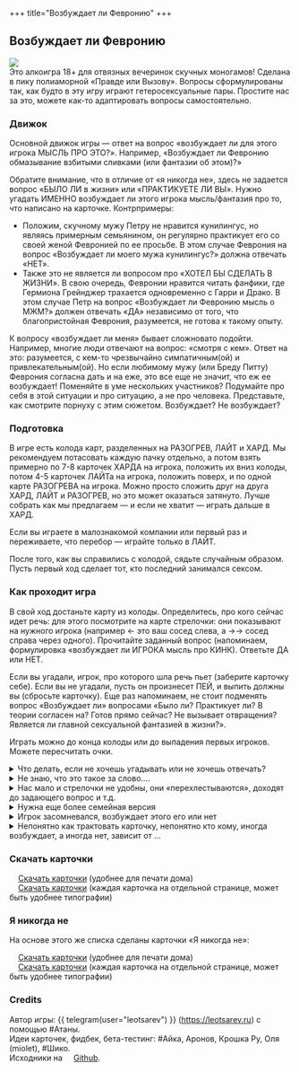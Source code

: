 +++
title="Возбуждает ли Февронию"
+++

## Возбуждает ли Февронию

<img src="logo.jpg"> <br>
Это алкоигра 18+ для отвязных вечеринок скучных моногамов! Сделана в пику полиаморной «Правде или Вызову».
Вопросы сформулированы так, как будто в эту игру играют гетеросексуальные пары. Простите нас за это, можете как-то адаптировать вопросы самостоятельно.

### Движок

Основной движок игры — ответ на вопрос «возбуждает ли для этого игрока МЫСЛЬ ПРО ЭТО?». Например, «Возбуждает ли Февронию обмазывание взбитыми сливками (или фантазии об этом)?» 

Обратите внимание, что в отличие от «я никогда не», здесь не задается вопрос «БЫЛО ЛИ в жизни» или «ПРАКТИКУЕТЕ ЛИ ВЫ». Нужно угадать ИМЕННО возбуждает ли этого игрока мысль/фантазия про то, что написано на карточке. Контрпримеры:
- Положим, скучному мужу Петру не нравится кунилингус, но являясь примерным семьянином, он регулярно практикует его со своей женой Февронией по ее просьбе. В этом случае Феврония на вопрос «Возбуждает ли моего мужа кунилингус?» должна отвечать «НЕТ». 
- Также это не является ли вопросом про «ХОТЕЛ БЫ СДЕЛАТЬ В ЖИЗНИ». В свою очередь, Февронии нравится читать фанфики, где Гермиона Грейнджер трахается одновременно с Гарри и Драко. В этом случае Петр на вопрос «Возбуждает ли Февронию мысль о МЖМ?» должен отвечать «ДА» независимо от того, что благопристойная Феврония, разумеется, не готова к такому опыту.

К вопросу «возбуждает ли меня» бывает сложновато подойти. Например, многие люди отвечают на вопрос: «смотря с кем». Ответ на это: разумеется, с кем-то чрезвычайно симпатичным(ой) и привлекательным(ой). Но если любимому мужу (или Бреду Питту) Феврония согласна дать и на еже, это все еще не значит, что еж ее возбуждает! Поменяйте в уме нескольких участников? Подумайте про себя в этой ситуации и про ситуацию, а не про человека. Представьте, как смотрите порнуху с этим сюжетом. Возбуждает? Не&nbsp;возбуждает?

### Подготовка

В игре есть колода карт, разделенных на РАЗОГРЕВ, ЛАЙТ и ХАРД. Мы рекомендуем потасовать каждую пачку отдельно, а потом взять примерно по 7-8 карточек ХАРДА на игрока, положить их вниз колоды, потом 4-5 карточек ЛАЙТа на игрока, положить поверх, и по одной карте РАЗОГРЕВА на игрока. Можно просто сложить друг на друга ХАРД, ЛАЙТ и РАЗОГРЕВ, но это может оказаться затянуто. Лучше собрать как мы предлагаем — и если не хватит — играть дальше в ХАРД.

Если вы играете в малознакомой компании или первый раз и переживаете, что перебор — играйте только в ЛАЙТ.

После того, как вы справились с колодой, сядьте случайным образом. Пусть первый ход сделает тот, кто последний занимался сексом. 


### Как проходит игра

В свой ход достаньте карту из колоды. Определитесь, про кого сейчас идет речь: для этого посмотрите на карте стрелочки: они показывают на нужного игрока (например ← это ваш сосед слева, а →→ сосед справа через одного). Прочитайте заданный вопрос (напоминаем, формулировка «возбуждает ли ИГРОКА мысль про КИНК). Ответьте ДА или НЕТ.

Если вы угадали, игрок, про которого шла речь пьет (заберите карточку себе). Если вы не угадали, пусть он произнесет ПЕЙ, и выпить должны вы (сбросьте карточку). Еще раз напоминаем, не стоит подменять вопрос «Возбуждает ли» вопросами «Было ли? Практикует ли? В теории согласен на? Готов прямо сейчас? Не вызывает отвращения? Является ли главной сексуальной фантазией в жизни?».

Играть можно до конца колоды или до выпадения первых игроков. Можете пересчитать очки.

<details>
<summary>Что делать, если не хочешь угадывать или не хочешь отвечать?</summary>
<p>
Если вы почему-то не хотите угадывать (например, у вас есть какой-то инсайд и вы не уверены, что хотите его раскрыть), то скажите «НЕ БУДУ УГАДЫВАТЬ» и выпейте (сбросьте карточку). Сам вопрос вы можете не зачитывать, но будьте готовы к тому, что ваши со-игроки будут вырывать у вас из рук карточку, чтобы узнать про что речь.
<br>
Если про вас ответили на какой-то вопрос, на который вам было некомфортно, вы можете сделать тоже самое — объявите «НЕ БУДУ ПОДТВЕРЖДАТЬ/ОПРОВЕРГАТЬ» и выпейте. Но знайте, что это совсем уж слабый ход.
</p>
</details>

<details>
<summary>Не знаю, что это такое за слово....</summary>
<p>
Если подсказки недостаточно, что ж, спросите у товарищей, что это такое! 
</p>
</details>

<details>
<summary>Нас мало и стрелочки не удобны, они «перехлестываются», доходят до задающего вопрос и т.д.</summary>

- При трех игроках: не смотрите на количество стрелочек, просто на направление — налево или направо
- При четырех игроках: 1 или 2 стрелочки влево (вправо) — это ваш сосед слева (справа), а три стрелочки в любую сторону — сидящий напротив
- При пяти игроках и более: просто честно считайте стрелочки

</details>

<details>
<summary>Нужна еще более семейная версия</summary>
<p>не смотрите на стрелочки, отвечайте про своего партнера</p>
</details>

<details>
<summary>Игрок засомневался, возбуждает этого его или нет</summary>
<p>Самое время его в этом убедить! Если вы сделали ставку, что возбуждает — продайте ему эту идею. А если вы сделали ставку, что нет — пусть другие игроки продадут!</p>
</details>


<details>
<summary>Непонятно как трактовать карточку, непонятно кто кому, иногда возбуждает, а иногда нет, зависит от ...</summary>
<p>Трактуйте карточку в пользу «возбуждает». Если под карточкой скрывается несколько фантазий, выбирайте самую приятную.</p>
</details>


### Скачать карточки 

<img src="pdf-download-icon.svg" width=13 height=13 style="margin-right:0.2em">[Скачать карточки](fevronia-a4-cards.pdf) (удобнее для печати дома) <br/> 
<img src="pdf-download-icon.svg" width=13 height=13 style="margin-right:0.2em">[Скачать карточки](fevronia-sep-cards.pdf) (каждая карточка на отдельной странице, может быть удобнее типографии)


### Я никогда не

На основе этого же списка сделаны карточки «Я никогда не»:

<img src="pdf-download-icon.svg" width=13 height=13 style="margin-right:0.2em">[Скачать карточки](never-a4-cards.pdf) (удобнее для печати дома) <br/> 
<img src="pdf-download-icon.svg" width=13 height=13 style="margin-right:0.2em">[Скачать карточки](never-sep-cards.pdf) (каждая карточка на отдельной странице, может быть удобнее типографии)

### Credits

Автор игры: {{ telegram(user="leotsarev") }} (<https://leotsarev.ru>) с помощью #Атаны.
<br />
Идеи карточек, фидбек, бета-тестинг: #Айка, Аронов, Крошка Ру, Оля (miolet), #Шико. 
<br />
Исходники на <a href="https://github.com/leotsarev/fevronia.leotsarev.ru"><img src="github-mark.svg" width=13 height=13 style="margin-right:0.2em">Github</a>.
